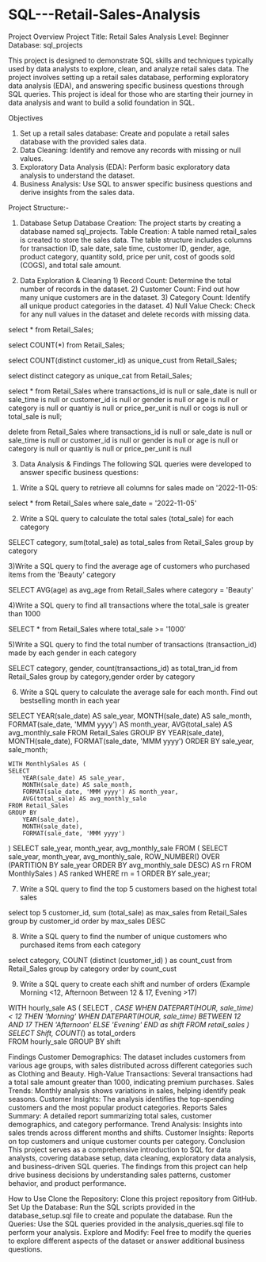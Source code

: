 # SQL---Retail-Sales-Analysis



Project Overview
Project Title: Retail Sales Analysis
Level: Beginner
Database: sql_projects




This project is designed to demonstrate SQL skills and techniques typically used by data analysts to explore, clean, and analyze retail sales data. The project involves setting up a retail sales database, performing exploratory data analysis (EDA), and answering specific business questions through SQL queries. This project is ideal for those who are starting their journey in data analysis and want to build a solid foundation in SQL.





Objectives
1) Set up a retail sales database:  Create and populate a retail sales database with the provided sales data.
2) Data Cleaning: Identify and remove any records with missing or null values.
3) Exploratory Data Analysis (EDA): Perform basic exploratory data analysis to understand the dataset.
4) Business Analysis: Use SQL to answer specific business questions and derive insights from the sales data.


Project Structure:-

1. Database Setup
           Database Creation: The project starts by creating a database named sql_projects.
           Table Creation: A table named retail_sales is created to store the sales data. The table structure includes columns for transaction ID, sale              date, sale time, customer ID, gender, age, product category, quantity sold, price per unit, cost of goods sold (COGS), and total sale amount.


2. Data Exploration & Cleaning
        1) Record Count: Determine the total number of records in the dataset.
        2) Customer Count: Find out how many unique customers are in the dataset.
        3) Category Count: Identify all unique product categories in the dataset.
        4) Null Value Check: Check for any null values in the dataset and delete records with missing data.


select * from Retail_Sales;



select COUNT(*) from Retail_Sales;



select COUNT(distinct customer_id) as unique_cust from Retail_Sales;



select distinct category as unique_cat from Retail_Sales;



select * from Retail_Sales 
where 
	transactions_id is null 
        or sale_date is null 
        or sale_time is null
	or customer_id is null 
        or gender is null 
        or age is null or 
	category is null 
        or quantiy is null 
        or price_per_unit is null
	or cogs is null 
        or total_sale is null;

delete from Retail_Sales 
where 
		transactions_id is null or sale_date is null or sale_time is null
	or customer_id is null or gender is null or age is null or 
	category is null or quantiy is null or price_per_unit is null




3. Data Analysis & Findings
The following SQL queries were developed to answer specific business questions:

1) Write a SQL query to retrieve all columns for sales made on '2022-11-05:


select * from Retail_Sales
where sale_date = '2022-11-05'

2) Write a SQL query to calculate the total sales (total_sale) for each category

SELECT category,
sum(total_sale) as total_sales
 from Retail_Sales
 group by category

 3)Write a SQL query to find the average age of customers who purchased items from the 'Beauty' category
 
 SELECT
AVG(age) as avg_age
from Retail_Sales
where category = 'Beauty'

4)Write a SQL query to find all transactions where the total_sale is greater than 1000

SELECT *
from Retail_Sales
where total_sale >= '1000'


5)Write a SQL query to find the total number of transactions (transaction_id) made by each gender in each category

SELECT
category,
gender,
count(transactions_id) as total_tran_id from Retail_Sales
group by category,gender 
order by category


6) Write a SQL query to calculate the average sale for each month. Find out bestselling month in each year

SELECT 
    YEAR(sale_date) AS sale_year,
    MONTH(sale_date) AS sale_month,
    FORMAT(sale_date, 'MMM yyyy') AS month_year,
    AVG(total_sale) AS avg_monthly_sale
FROM Retail_Sales
GROUP BY 
    YEAR(sale_date),
    MONTH(sale_date),
    FORMAT(sale_date, 'MMM yyyy')
ORDER BY 
    sale_year, sale_month;


    WITH MonthlySales AS (
    SELECT 
        YEAR(sale_date) AS sale_year,
        MONTH(sale_date) AS sale_month,
        FORMAT(sale_date, 'MMM yyyy') AS month_year,
        AVG(total_sale) AS avg_monthly_sale
    FROM Retail_Sales
    GROUP BY 
        YEAR(sale_date),
        MONTH(sale_date),
        FORMAT(sale_date, 'MMM yyyy')
)
SELECT sale_year, month_year, avg_monthly_sale
FROM (
    SELECT 
        sale_year,
        month_year,
        avg_monthly_sale,
        ROW_NUMBER() OVER (PARTITION BY sale_year ORDER BY avg_monthly_sale DESC) AS rn
    FROM MonthlySales
) AS ranked
WHERE rn = 1
ORDER BY sale_year;


7) Write a SQL query to find the top 5 customers based on the highest total sales

 select top 5
customer_id,
sum (total_sale) as max_sales from Retail_Sales
group by customer_id order by max_sales DESC

8) Write a SQL query to find the number of unique customers who purchased items from each category

select category,
COUNT (distinct (customer_id) ) as count_cust from Retail_Sales
group by category order by count_cust

9) Write a SQL query to create each shift and number of orders (Example Morning <12, Afternoon Between 12 & 17, Evening >17)

WITH hourly_sale
AS
(
SELECT *,
    CASE
        WHEN DATEPART(HOUR, sale_time) < 12 THEN 'Morning'
        WHEN DATEPART(HOUR,  sale_time) BETWEEN 12 AND 17 THEN 'Afternoon'
        ELSE 'Evening'
    END as shift
FROM retail_sales
)
SELECT 
    Shift,
    COUNT(*) as total_orders    
FROM hourly_sale
GROUP BY shift

Findings
Customer Demographics: The dataset includes customers from various age groups, with sales distributed across different categories such as Clothing and Beauty.
High-Value Transactions: Several transactions had a total sale amount greater than 1000, indicating premium purchases.
Sales Trends: Monthly analysis shows variations in sales, helping identify peak seasons.
Customer Insights: The analysis identifies the top-spending customers and the most popular product categories.
Reports
Sales Summary: A detailed report summarizing total sales, customer demographics, and category performance.
Trend Analysis: Insights into sales trends across different months and shifts.
Customer Insights: Reports on top customers and unique customer counts per category.
Conclusion
This project serves as a comprehensive introduction to SQL for data analysts, covering database setup, data cleaning, exploratory data analysis, and business-driven SQL queries. The findings from this project can help drive business decisions by understanding sales patterns, customer behavior, and product performance.

How to Use
Clone the Repository: Clone this project repository from GitHub.
Set Up the Database: Run the SQL scripts provided in the database_setup.sql file to create and populate the database.
Run the Queries: Use the SQL queries provided in the analysis_queries.sql file to perform your analysis.
Explore and Modify: Feel free to modify the queries to explore different aspects of the dataset or answer additional business questions.

